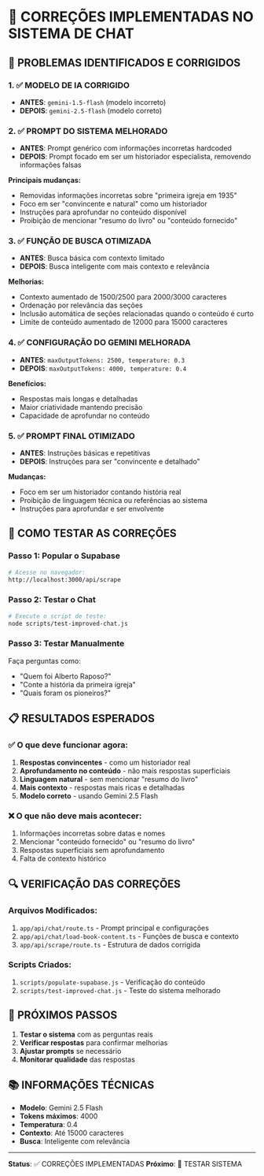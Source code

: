 # 🔧 CORREÇÕES IMPLEMENTADAS NO SISTEMA DE CHAT

## 🎯 PROBLEMAS IDENTIFICADOS E CORRIGIDOS

### 1. ✅ MODELO DE IA CORRIGIDO
- **ANTES**: `gemini-1.5-flash` (modelo incorreto)
- **DEPOIS**: `gemini-2.5-flash` (modelo correto)

### 2. ✅ PROMPT DO SISTEMA MELHORADO
- **ANTES**: Prompt genérico com informações incorretas hardcoded
- **DEPOIS**: Prompt focado em ser um historiador especialista, removendo informações falsas

**Principais mudanças:**
- Removidas informações incorretas sobre "primeira igreja em 1935"
- Foco em ser "convincente e natural" como um historiador
- Instruções para aprofundar no conteúdo disponível
- Proibição de mencionar "resumo do livro" ou "conteúdo fornecido"

### 3. ✅ FUNÇÃO DE BUSCA OTIMIZADA
- **ANTES**: Busca básica com contexto limitado
- **DEPOIS**: Busca inteligente com mais contexto e relevância

**Melhorias:**
- Contexto aumentado de 1500/2500 para 2000/3000 caracteres
- Ordenação por relevância das seções
- Inclusão automática de seções relacionadas quando o conteúdo é curto
- Limite de conteúdo aumentado de 12000 para 15000 caracteres

### 4. ✅ CONFIGURAÇÃO DO GEMINI MELHORADA
- **ANTES**: `maxOutputTokens: 2500, temperature: 0.3`
- **DEPOIS**: `maxOutputTokens: 4000, temperature: 0.4`

**Benefícios:**
- Respostas mais longas e detalhadas
- Maior criatividade mantendo precisão
- Capacidade de aprofundar no conteúdo

### 5. ✅ PROMPT FINAL OTIMIZADO
- **ANTES**: Instruções básicas e repetitivas
- **DEPOIS**: Instruções para ser "convincente e detalhado"

**Mudanças:**
- Foco em ser um historiador contando história real
- Proibição de linguagem técnica ou referências ao sistema
- Instruções para aprofundar e ser envolvente

## 🚀 COMO TESTAR AS CORREÇÕES

### Passo 1: Popular o Supabase
```bash
# Acesse no navegador:
http://localhost:3000/api/scrape
```

### Passo 2: Testar o Chat
```bash
# Execute o script de teste:
node scripts/test-improved-chat.js
```

### Passo 3: Testar Manualmente
Faça perguntas como:
- "Quem foi Alberto Raposo?"
- "Conte a história da primeira igreja"
- "Quais foram os pioneiros?"

## 📋 RESULTADOS ESPERADOS

### ✅ O que deve funcionar agora:
1. **Respostas convincentes** - como um historiador real
2. **Aprofundamento no conteúdo** - não mais respostas superficiais
3. **Linguagem natural** - sem mencionar "resumo do livro"
4. **Mais contexto** - respostas mais ricas e detalhadas
5. **Modelo correto** - usando Gemini 2.5 Flash

### ❌ O que não deve mais acontecer:
1. Informações incorretas sobre datas e nomes
2. Mencionar "conteúdo fornecido" ou "resumo do livro"
3. Respostas superficiais sem aprofundamento
4. Falta de contexto histórico

## 🔍 VERIFICAÇÃO DAS CORREÇÕES

### Arquivos Modificados:
1. `app/api/chat/route.ts` - Prompt principal e configurações
2. `app/api/chat/load-book-content.ts` - Funções de busca e contexto
3. `app/api/scrape/route.ts` - Estrutura de dados corrigida

### Scripts Criados:
1. `scripts/populate-supabase.js` - Verificação do conteúdo
2. `scripts/test-improved-chat.js` - Teste do sistema melhorado

## 🎯 PRÓXIMOS PASSOS

1. **Testar o sistema** com as perguntas reais
2. **Verificar respostas** para confirmar melhorias
3. **Ajustar prompts** se necessário
4. **Monitorar qualidade** das respostas

## 📚 INFORMAÇÕES TÉCNICAS

- **Modelo**: Gemini 2.5 Flash
- **Tokens máximos**: 4000
- **Temperatura**: 0.4
- **Contexto**: Até 15000 caracteres
- **Busca**: Inteligente com relevância

---

**Status**: ✅ CORREÇÕES IMPLEMENTADAS
**Próximo**: 🧪 TESTAR SISTEMA
